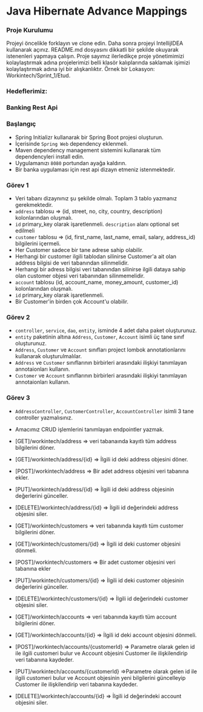 #  Java Hibernate Advance Mappings

### Proje Kurulumu

Projeyi öncelikle forklayın ve clone edin.
Daha sonra projeyi IntellijIDEA kullanarak açınız. README.md dosyasını dikkatli bir şekilde okuyarak istenenleri yapmaya çalışın.
Proje sayımız ilerledikçe proje yönetimimizi kolaylaştırmak adına projelerimizi belli klasör kalıplarında saklamak işimizi kolaylaştırmak adına iyi bir alışkanlıktır.
Örnek bir Lokasyon: Workintech/Sprint_1/Etud.

### Hedeflerimiz:

### Banking Rest Api

 ### Başlangıç
 * Spring Initializr kullanarak bir Spring Boot projesi oluşturun.
 * İçerisinde ```Spring Web``` dependency eklenmeli.
 * Maven dependency management sistemini kullanarak tüm dependencyleri install edin.
 * Uygulamanızı  ```8080``` portundan ayağa kaldırın.
 * Bir banka uygulaması için rest api dizayn etmeniz istenmektedir.

### Görev 1
* Veri tabanı dizaynınız şu şekilde olmalı. Toplam 3 tablo yazmanız gerekmektedir.
* ```address``` tablosu => (id, street, no, city, country, description) kolonlarından oluşmalı.
* ```id``` primary_key olarak işaretlenmeli. ```description``` alanı optional set edilmeli
* ```customer``` tablosu => (id, first_name, last_name, email, salary, address_id) bilgilerini içermeli.
* Her Customer sadece bir tane adrese sahip olabilir. 
* Herhangi bir customer ilgili tablodan silinirse Customer'a ait olan address bilgisi de veri tabanından silinmelidir.
* Herhangi bir adress bilgisi veri tabanından silinirse ilgili dataya sahip olan customer objesi veri tabanından silinmemelidir.
* ```account``` tablosu (id, account_name, money_amount, customer_id) kolonlarından oluşmalı.
* ```id``` primary_key olarak işaretlenmeli.
* Bir Customer'in birden çok Account'u olabilir.

 ### Görev 2
 *  ```controller```, ```service```, ```dao```, ```entity```,  isminde 4 adet daha paket oluşturunuz.
 * ```entity``` paketinin altına ```Address```, ```Customer```, ```Account``` isimli üç tane sınıf oluşturunuz.
 * ```Address```, ```Customer``` ve ```Account``` sınıfları project lombok annotationlarını kullanarak oluşturulmalılar.
 * ```Address``` ve ```Customer``` sınıflarının birbirleri arasındaki ilişkiyi tanımlayan annotaionları kullanın.
 * ```Customer``` ve ```Account``` sınıflarının birbirleri arasındaki ilişkiyi tanımlayan annotaionları kullanın.

 ### Görev 3
 * ```AddressController```, ```CustomerController```, ```AccountController``` isimli 3 tane controller yazmalısınız.
 * Amacımız CRUD işlemlerini tanımlayan endpointler yazmak. 
 * [GET]/workintech/address => veri tabanaında kayıtlı tüm address bilgilerini döner.
 * [GET]/workintech/address/{id} => İlgili id deki address objesini döner.
 * [POST]/workintech/address => Bir adet address objesini veri tabanına ekler.
 * [PUT]/workintech/address/{id} => İlgili id deki address objesinin değerlerini günceller.
 * [DELETE]/workintech/address/{id} => İlgili id değerindeki address objesini siler.

 * [GET]/workintech/customers => veri tabanında kayıtlı tüm customer bilgilerini döner.
 * [GET]/workintech/customers/{id} => İlgili id deki customer objesini dönmeli.
 * [POST]/workintech/customers => Bir adet customer objesini veri tabanına ekler
 * [PUT]/workintech/customers/{id} => İlgili id deki customer objesinin değerlerini günceller.
 * [DELETE]/workintech/customers/{id} => İlgili id değerindeki customer objesini siler.

* [GET]/workintech/accounts => veri tabanında kayıtlı tüm account bilgilerini döner.
* [GET]/workintech/accounts/{id} => İlgili id deki account objesini dönmeli.
* [POST]/workintech/accounts/{customerId} => Parametre olarak gelen id ile ilgili customeri bulur ve Account objesini Customer ile ilişkilendirip veri tabanına kaydeder. 
* [PUT]/workintech/accounts/{customerId} =>Parametre olarak gelen id ile ilgili customeri bulur ve Account objesinin yeni bilgilerini güncelleyip Customer ile ilişkilendirip veri tabanına kaydeder.
* [DELETE]/workintech/accounts/{id} => İlgili id değerindeki account objesini siler.


